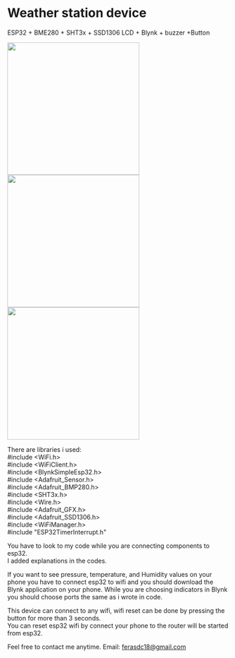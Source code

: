 # Weather station device
 ESP32 + BME280 + SHT3x +  SSD1306 LCD + Blynk + buzzer +Button 

<p float="left">
<img src="https://user-images.githubusercontent.com/87244886/133886855-6ff87dc0-cb92-4ed5-94cb-04b97ac40d40.png" width="300" height="300">
<img src="https://user-images.githubusercontent.com/87244886/133886954-05181230-3186-45a1-866e-b30f81187312.png" width="300" height="300">
<img src="https://user-images.githubusercontent.com/87244886/133887043-9df97e09-710c-43ba-aa0c-2dc09ce92184.png" width="300" height="300">
</p>

There are libraries i used:  
#include <WiFi.h>  
#include <WiFiClient.h>  
#include <BlynkSimpleEsp32.h>  
#include <Adafruit_Sensor.h>  
#include <Adafruit_BMP280.h>  
#include <SHT3x.h>  
#include <Wire.h>  
#include <Adafruit_GFX.h>  
#include <Adafruit_SSD1306.h>  
#include <WiFiManager.h>  
#include "ESP32TimerInterrupt.h"    

You have to look to my code while you are connecting components to esp32.   
I added explanations in the codes.  

If you want to see pressure, temperature, and Humidity values on your phone you have to connect esp32 to wifi and you should download the Blynk application on your phone.
While you are choosing indicators in Blynk you should choose ports the same as i wrote in code.    

This device can connect to any wifi, wifi reset can be done by pressing the button for more than 3 seconds.   
You can reset esp32 wifi by connect your phone to the router will be started from esp32.  

Feel free to contact me anytime. Email: ferasdc18@gmail.com

